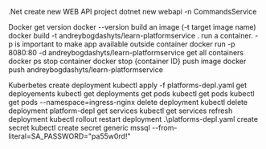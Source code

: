 .Net
    create new WEB API project
        dotnet new webapi -n CommandsService
        
Docker
    get version
        docker --version
    build an image (-t target image name)
        docker build -t andreybogdashyts/learn-platformservice .
    run a container. -p is important to make app available outside container
        docker run -p 8080:80 -d andreybogdashyts/learn-platformservice
    get all containers
        docker ps
    stop container
        docker stop {container ID}
    push image
        docker push andreybogdashyts/learn-platformservice

Kuberbetes
    create deployment
        kubectl apply -f platforms-depl.yaml
    get deployements
        kubectl get deployments
    get pods
        kubectl get pods
        kubectl get pods --namespace=ingress-nginx
    delete deployment
        kubectl delete deployment platform-depl
    get services
        kubectl get services
    refresh deployment
        kubectl rollout restart deployment .\platforms-depl.yaml
    create secret
        kubectl create secret generic mssql --from-literal=SA_PASSWORD="pa55w0rd!"
    